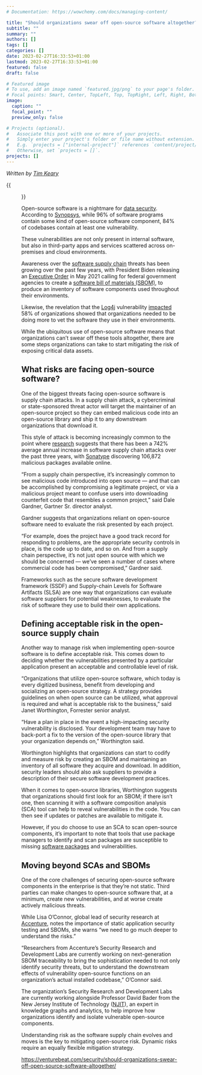 ```yaml
---
# Documentation: https://wowchemy.com/docs/managing-content/

title: "Should organizations swear off open-source software altogether?"
subtitle: ""
summary: ""
authors: []
tags: []
categories: []
date: 2023-02-27T16:33:53+01:00
lastmod: 2023-02-27T16:33:53+01:00
featured: false
draft: false

# Featured image
# To use, add an image named `featured.jpg/png` to your page's folder.
# Focal points: Smart, Center, TopLeft, Top, TopRight, Left, Right, BottomLeft, Bottom, BottomRight.
image:
  caption: ""
  focal_point: ""
  preview_only: false

# Projects (optional).
#   Associate this post with one or more of your projects.
#   Simply enter your project's folder or file name without extension.
#   E.g. `projects = ["internal-project"]` references `content/project/deep-learning/index.md`.
#   Otherwise, set `projects = []`.
projects: []
---
```


*Written by [Tim Keary](https://venturebeat.com/author/timkeary/)*

{{<figure src="VB.jpg" caption="Image Credit: Shutterstock">}}

Open-source software is a nightmare for [data security](https://venturebeat.com/security/what-is-cybersecurity-definition-importance-threats-and-best-practices/). According to [Synopsys](https://www.darkreading.com/ics-ot/half-apps-high-risk-vulnerabilities-open-source), while 96% of software programs contain some kind of open-source software component, 84% of codebases contain at least one vulnerability. 

These vulnerabilities are not only present in internal software, but also in third-party apps and services scattered across on-premises and cloud environments.

Awareness over the [software supply chain](https://venturebeat.com/security/the-software-supply-chain-new-threats-call-for-new-security-measures/) threats has been growing over the past few years, with President Biden releasing an [Executive Order](https://www.whitehouse.gov/briefing-room/presidential-actions/2021/05/12/executive-order-on-improving-the-nations-cybersecurity/) in May 2021 calling for federal government agencies to create a [software bill of materials (SBOM)](https://venturebeat.com/security/sboms-what-they-are-and-why-organizations-need-them/), to produce an inventory of software components used throughout their environments. 

Likewise, the revelation that the [Log4j](https://venturebeat.com/security/failing-log4j/) vulnerability [impacted](https://www.veracode.com/blog/security-news/58-orgs-are-using-vulnerable-version-log4j) 58% of organizations showed that organizations needed to be doing more to vet the software they use in their environments.

While the ubiquitous use of open-source software means that organizations can’t swear off these tools altogether, there are some steps organizations can take to start mitigating the risk of exposing critical data assets.

## What risks are facing open-source software? ##

One of the biggest threats facing open-source software is supply chain attacks. In a supply chain attack, a cybercriminal or state-sponsored threat actor will target the maintainer of an open-source project so they can embed malicious code into an open-source library and ship it to any downstream organizations that download it. 

This style of attack is becoming increasingly common to the point where [research](https://www.sonatype.com/state-of-the-software-supply-chain/introduction) suggests that there has been a 742% average annual increase in software supply chain attacks over the past three years, with [Sonatype](https://www.sonatype.com/) discovering 106,872 malicious packages available online. 

“From a supply chain perspective, it’s increasingly common to see malicious code introduced into open source — and that can be accomplished by compromising a legitimate project, or via a malicious project meant to confuse users into downloading counterfeit code that resembles a common project,” said Dale Gardner, Gartner Sr. director analyst. 

Gardner suggests that organizations reliant on open-source software need to evaluate the risk presented by each project. 

“For example, does the project have a good track record for responding to problems, are the appropriate security controls in place, is the code up to date, and so on. And from a supply chain perspective, it’s not just open source with which we should be concerned — we’ve seen a number of cases where commercial code has been compromised,” Gardner said. 

Frameworks such as the secure software development framework (SSDF) and Supply-chain Levels for Software Artifacts (SLSA) are one way that organizations can evaluate software suppliers for potential weaknesses, to evaluate the risk of software they use to build their own applications. 

## Defining acceptable risk in the open-source supply chain ##

Another way to manage risk when implementing open-source software is to define acceptable risk. This comes down to deciding whether the vulnerabilities presented by a particular application present an acceptable and controllable level of risk. 

“Organizations that utilize open-source software, which today is every digitized business, benefit from developing and socializing an open-source strategy. A strategy provides guidelines on when open source can be utilized, what approval is required and what is acceptable risk to the business,” said Janet Worthington, Forrester senior analyst.

“Have a plan in place in the event a high-impacting security vulnerability is disclosed. Your development team may have to back-port a fix to the version of the open-source library that your organization depends on,” Worthington said. 

Worthington highlights that organizations can start to codify and measure risk by creating an SBOM and maintaining an inventory of all software they acquire and download. In addition, security leaders should also ask suppliers to provide a description of their secure software development practices. 

When it comes to open-source libraries, Worthington suggests that organizations should first look for an SBOM; if there isn’t one, then scanning it with a software composition analysis (SCA) tool can help to reveal vulnerabilities in the code. You can then see if updates or patches are available to mitigate it.

However, if you do choose to use an SCA to scan open-source components, it’s important to note that tools that use package managers to identify and scan packages are susceptible to missing [software packages](https://www.prnewswire.com/news-releases/rezilion-research-discovers-hidden-vulnerabilities-in-hundreds-of-docker-container-images-301753477.html) and vulnerabilities.

## Moving beyond SCAs and SBOMs ##

One of the core challenges of securing open-source software components in the enterprise is that they’re not static. Third parties can make changes to open-source software that, at a minimum, create new vulnerabilities, and at worse create actively malicious threats. 

While Lisa O’Connor, global lead of security research at [Accenture](https://www.accenture.com/), notes the importance of static application security testing and SBOMs, she warns “we need to go much deeper to understand the risks.” 

“Researchers from Accenture’s Security Research and Development Labs are currently working on next-generation SBOM traceability to bring the sophistication needed to not only identify security threats, but to understand the downstream effects of vulnerability open-source functions on an organization’s actual installed codebase,” O’Connor said. 

The organization’s Security Research and Development Labs are currently working alongside Professor David Bader from the New Jersey Institute of Technology ([NJIT](https://news.njit.edu/accenture-working-institute-data-science-combat-software-supply-chain-attacks)), an expert in knowledge graphs and analytics, to help improve how organizations identify and isolate vulnerable open-source components. 

Understanding risk as the software supply chain evolves and moves is the key to mitigating open-source risk. Dynamic risks require an equally flexible mitigation strategy. 

https://venturebeat.com/security/should-organizations-swear-off-open-source-software-altogether/
